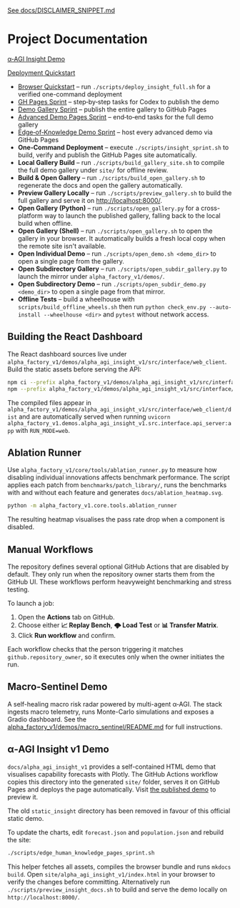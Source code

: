 [See docs/DISCLAIMER_SNIPPET.md](DISCLAIMER_SNIPPET.md)

# Project Documentation

[α‑AGI Insight Demo](alpha_agi_insight_v1/index.html)

[Deployment Quickstart](DEPLOYMENT_QUICKSTART.md)

- [Browser Quickstart](insight_browser_quickstart.pdf) – run `./scripts/deploy_insight_full.sh` for a verified one-command deployment
- [GH Pages Sprint](CODEX_INSIGHT_PAGES_SPRINT.md) – step‑by‑step tasks for Codex to publish the demo
- [Demo Gallery Sprint](CODEX_DEMO_PAGES_SPRINT.md) – publish the entire gallery to GitHub Pages
- [Advanced Demo Pages Sprint](CODEX_ADVANCED_DEMO_PAGES_SPRINT.md) – end‑to‑end tasks for the full demo gallery
- [Edge‑of‑Knowledge Demo Sprint](EDGE_OF_KNOWLEDGE_DEMO_SPRINT.md) – host every advanced demo via GitHub Pages
- **One‑Command Deployment** – execute `./scripts/insight_sprint.sh` to build, verify and publish the GitHub Pages site automatically.
- **Local Gallery Build** – run `./scripts/build_gallery_site.sh` to compile the full demo gallery under `site/` for offline review.
- **Build & Open Gallery** – run `./scripts/build_open_gallery.sh` to regenerate the docs and open the gallery automatically.
- **Preview Gallery Locally** – run `./scripts/preview_gallery.sh` to build the full gallery and serve it on <http://localhost:8000/>.
- **Open Gallery (Python)** – run `./scripts/open_gallery.py` for a cross-platform way to launch the published gallery, falling back to the local build when offline.
- **Open Gallery (Shell)** – run `./scripts/open_gallery.sh` to open the gallery in your browser. It automatically builds a fresh local copy when the remote site isn't available.
- **Open Individual Demo** – run `./scripts/open_demo.sh <demo_dir>` to open a single page from the gallery.
- **Open Subdirectory Gallery** – run `./scripts/open_subdir_gallery.py` to launch the mirror under `alpha_factory_v1/demos/`.
- **Open Subdirectory Demo** – run `./scripts/open_subdir_demo.py <demo_dir>` to open a single page from that mirror.
- **Offline Tests** – build a wheelhouse with `scripts/build_offline_wheels.sh` then run `python check_env.py --auto-install --wheelhouse <dir>` and `pytest` without network access.

## Building the React Dashboard

The React dashboard sources live under `alpha_factory_v1/demos/alpha_agi_insight_v1/src/interface/web_client`. Build the static assets before serving the API:

```bash
npm ci --prefix alpha_factory_v1/demos/alpha_agi_insight_v1/src/interface/web_client
npm --prefix alpha_factory_v1/demos/alpha_agi_insight_v1/src/interface/web_client run build
```

The compiled files appear in `alpha_factory_v1/demos/alpha_agi_insight_v1/src/interface/web_client/dist` and are automatically served when running `uvicorn alpha_factory_v1.demos.alpha_agi_insight_v1.src.interface.api_server:app` with `RUN_MODE=web`.

## Ablation Runner

Use `alpha_factory_v1/core/tools/ablation_runner.py` to measure how disabling individual innovations affects benchmark performance. The script applies each patch from `benchmarks/patch_library/`, runs the benchmarks with and without each feature and generates `docs/ablation_heatmap.svg`.

```bash
python -m alpha_factory_v1.core.tools.ablation_runner
```

The resulting heatmap visualises the pass rate drop when a component is disabled.

## Manual Workflows

The repository defines several optional GitHub Actions that are disabled by
default. They only run when the repository owner starts them from the GitHub
UI. These workflows perform heavyweight benchmarking and stress testing.

To launch a job:

1. Open the **Actions** tab on GitHub.
2. Choose either **📈 Replay Bench**, **🌩 Load Test** or **📊 Transfer Matrix**.
3. Click **Run workflow** and confirm.

Each workflow checks that the person triggering it matches
`github.repository_owner`, so it executes only when the owner initiates the
run.

## Macro-Sentinel Demo

A self-healing macro risk radar powered by multi-agent α‑AGI. The stack ingests
macro telemetry, runs Monte-Carlo simulations and exposes a Gradio dashboard.
See the [alpha_factory_v1/demos/macro_sentinel/README.md](../alpha_factory_v1/demos/macro_sentinel/README.md)
for full instructions.

## α‑AGI Insight v1 Demo

`docs/alpha_agi_insight_v1` provides a self-contained HTML demo that
visualises capability forecasts with Plotly. The GitHub Actions workflow
copies this directory into the generated `site/` folder, serves it on GitHub
Pages and deploys the page automatically. Visit
[the published demo](https://montrealai.github.io/AGI-Alpha-Agent-v0/alpha_agi_insight_v1/)
to preview it.

The old `static_insight` directory has been removed in favour of this
official static demo.

To update the charts, edit `forecast.json` and `population.json` and rebuild
the site:

```bash
./scripts/edge_human_knowledge_pages_sprint.sh
```

This helper fetches all assets, compiles the browser bundle and runs `mkdocs build`.
Open `site/alpha_agi_insight_v1/index.html` in your browser to verify the
changes before committing. Alternatively run `./scripts/preview_insight_docs.sh`
to build and serve the demo locally on `http://localhost:8000/`.
